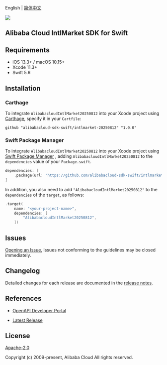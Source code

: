 English | [简体中文](README-CN.md)

![](https://aliyunsdk-pages.alicdn.com/icons/AlibabaCloud.svg)

## Alibaba Cloud IntlMarket SDK for Swift

## Requirements

- iOS 13.3+ / macOS 10.15+
- Xcode 11.3+
- Swift 5.6

## Installation

### Carthage

To integrate `AlibabacloudIntlMarket20250812` into your Xcode project using [Carthage](https://github.com/Carthage/Carthage), specify it in your `Cartfile`:

```ogdl
github "alibabacloud-sdk-swift/intlmarket-20250812" "1.0.0"
```

### Swift Package Manager

To integrate `AlibabacloudIntlMarket20250812` into your Xcode project using [Swift Package Manager](https://swift.org/package-manager/) , adding `AlibabacloudIntlMarket20250812` to the `dependencies` value of your `Package.swift`.

```swift
dependencies: [
    .package(url: "https://github.com/alibabacloud-sdk-swift/intlmarket-20250812.git", from: "1.0.0")
]
```

In addition, you also need to add `"AlibabacloudIntlMarket20250812"` to the `dependencies` of the `target`, as follows:

```swift
.target(
    name: "<your-project-name>",
    dependencies: [
        "AlibabacloudIntlMarket20250812",
    ])
```

## Issues

[Opening an Issue](https://github.com/alibabacloud-sdk-swift/intlmarket-20250812/issues/new), Issues not conforming to the guidelines may be closed immediately.

## Changelog

Detailed changes for each release are documented in the [release notes](./ChangeLog.txt).

## References

* [OpenAPI Developer Portal](https://next.api.alibabacloud.com/home)
- [Latest Release](https://github.com/alibabacloud-sdk-swift/intlmarket-20250812)

## License

[Apache-2.0](http://www.apache.org/licenses/LICENSE-2.0)

Copyright (c) 2009-present, Alibaba Cloud All rights reserved.
